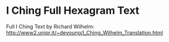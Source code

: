 # I Ching Full Hexagram Text

Full I Ching Text by Richard Wilhelm: http://www2.unipr.it/~deyoung/I_Ching_Wilhelm_Translation.html
